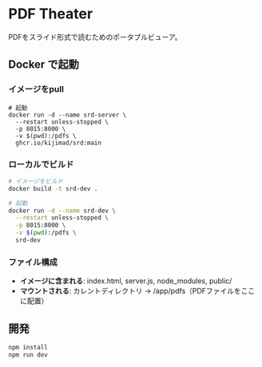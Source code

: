 # PDF Theater

PDFをスライド形式で読むためのポータブルビューア。

## Docker で起動

### イメージをpull

```
# 起動
docker run -d --name srd-server \
  --restart unless-stopped \
  -p 8015:8000 \
  -v $(pwd):/pdfs \
  ghcr.io/kijimad/srd:main
```

### ローカルでビルド

```bash
# イメージをビルド
docker build -t srd-dev .

# 起動
docker run -d --name srd-dev \
  --restart unless-stopped \
  -p 8015:8000 \
  -v $(pwd):/pdfs \
  srd-dev
```

### ファイル構成

- **イメージに含まれる**: index.html, server.js, node_modules, public/
- **マウントされる**: カレントディレクトリ → /app/pdfs（PDFファイルをここに配置）

## 開発

```bash
npm install
npm run dev
```
